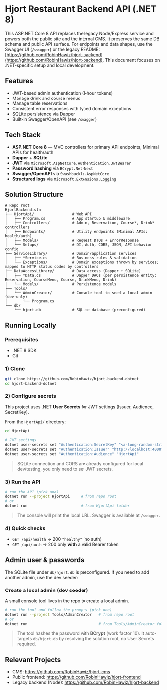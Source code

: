# Hjort Restaurant Backend API (.NET 8)

This ASP.NET Core 8 API replaces the legacy Node/Express service and powers both the public site and the internal CMS. It preserves the same DB schema and public API surface. For endpoints and data shapes, use the Swagger UI (`/swagger`) or the legacy README: [https://github.com/RobinHawiz/hjort-backend](https://github.com/RobinHawiz/hjort-backend). This document focuses on .NET-specific setup and local development.

## Features

- JWT-based admin authentication (1‑hour tokens)
- Manage drink and course menus
- Manage table reservations
- Consistent error responses with typed domain exceptions
- SQLite persistence via Dapper
- Built-in Swagger/OpenAPI (see `/swagger`)

## Tech Stack

- **ASP.NET Core 8** — MVC controllers for primary API endpoints, Minimal APIs for health/auth
- **Dapper** + **SQLite**
- **JWT** via `Microsoft.AspNetCore.Authentication.JwtBearer`
- **Password hashing** via `BCrypt.Net-Next`
- **Swagger/OpenAPI** via `Swashbuckle.AspNetCore`
- **Structured logs** via `Microsoft.Extensions.Logging`

## Solution Structure

```
# Repo root
HjortBackend.sln
├── HjortApi/                 # Web API
│   ├── Program.cs            # App startup & middleware
│   ├── Controllers/          # Admin, Reservation, Course*, Drink* controllers
│   ├── Endpoints/            # Utility endpoints (Minimal APIs: health/auth)
│   ├── Models/               # Request DTOs + ErrorResponse
│   └── Setups/               # DI, Auth, CORS, JSON, API behavior config
├── ServiceLibrary/           # Domain/application services
│   ├── *Service.cs           # Business rules & validation
│   └── Exceptions/           # Domain exceptions thrown by services; mapped to HTTP status codes by controllers
├── DataAccessLibrary/        # Data access (Dapper + SQLite)
│   ├── *Data.cs              # Dapper DAOs (per persistence entity: Reservation, CourseMenu, Course, DrinkMenu, Drink)
│   └── Models/               # Persistence models
├── Tools/
│   └── AdminCreator/         # Console tool to seed a local admin (dev-only)
│       └── Program.cs
└── db/
    └── hjort.db              # SQLite database (preconfigured)
```

## Running Locally

### Prerequisites

- .NET 8 SDK
- Git

### 1) Clone

```bash
git clone https://github.com/RobinHawiz/hjort-backend-dotnet
cd hjort-backend-dotnet
```

### 2) Configure secrets

This project uses .NET **User Secrets** for JWT settings (Issuer, Audience, SecretKey).

From the `HjortApi/` directory:

```bash
cd HjortApi

# JWT settings
dotnet user-secrets set "Authentication:SecretKey" "<a-long-random-string>"
dotnet user-secrets set "Authentication:Issuer" "http://localhost:4000"
dotnet user-secrets set "Authentication:Audience" "HjortApi"
```

> SQLite connection and CORS are already configured for local dev/testing, you only need to set JWT secrets.

### 3) Run the API

```bash
# run the API (pick one)
dotnet run --project HjortApi     # from repo root
# or
dotnet run                        # from HjortApi folder
```

> The console will print the local URL. Swagger is available at `/swagger`.

### 4) Quick checks

- `GET /api/health` → 200 `"healthy"` (no auth)
- `GET /api/auth` → 200 only **with** a valid Bearer token

## Admin user & passwords

The SQLite file under `db/hjort.db` is preconfigured. If you need to add another admin, use the dev seeder:

### Create a local admin (dev seeder)

A small console tool lives in the repo to create a local admin.

```bash
# run the tool and follow the prompts (pick one)
dotnet run --project Tools/AdminCreator   # from repo root
# or
dotnet run                                # from Tools/AdminCreator folder
```

> The tool hashes the password with **BCrypt** (work factor 10).
> It auto-targets `db/hjort.db` by resolving the solution root, no User Secrets required.

## Relevant Projects

- CMS: https://github.com/RobinHawiz/hjort-cms
- Public frontend: https://github.com/RobinHawiz/hjort-frontend
- Legacy backend (Node): https://github.com/RobinHawiz/hjort-backend
